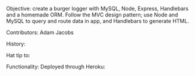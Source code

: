 Objective: create a burger logger with MySQL, Node, Express, Handlebars and a homemade ORM. Follow the MVC design pattern; use Node and MySQL to query and route data in app, and Handlebars to generate HTML.

Contributors: Adam Jacobs

History:

Hat tip to: 

Functionality: Deployed through Heroku: